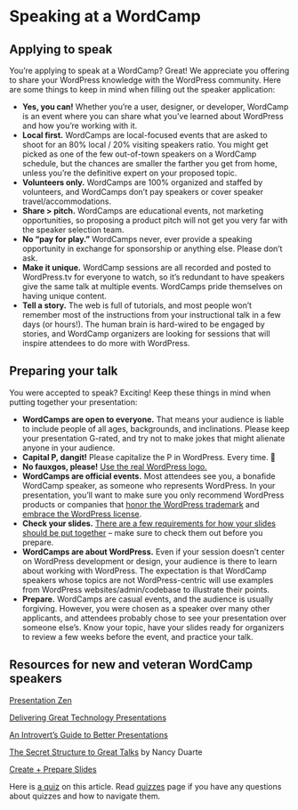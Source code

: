 # Speaking at a WordCamp

## Applying to speak

You’re applying to speak at a WordCamp? Great! We appreciate you offering to share your WordPress knowledge with the WordPress community. Here are some things to keep in mind when filling out the speaker application:

*   **Yes, you can!** Whether you’re a user, designer, or developer, WordCamp is an event where you can share what you’ve learned about WordPress and how you’re working with it.
*   **Local first.** WordCamps are local-focused events that are asked to shoot for an 80% local / 20% visiting speakers ratio. You might get picked as one of the few out-of-town speakers on a WordCamp schedule, but the chances are smaller the farther you get from home, unless you’re the definitive expert on your proposed topic.
*   **Volunteers only.** WordCamps are 100% organized and staffed by volunteers, and WordCamps don’t pay speakers or cover speaker travel/accommodations.
*   **Share > pitch.** WordCamps are educational events, not marketing opportunities, so proposing a product pitch will not get you very far with the speaker selection team.
*   **No “pay for play.”** WordCamps never, ever provide a speaking opportunity in exchange for sponsorship or anything else. Please don’t ask.
*   **Make it unique.** WordCamp sessions are all recorded and posted to WordPress.tv for everyone to watch, so it’s redundant to have speakers give the same talk at multiple events. WordCamps pride themselves on having unique content.
*   **Tell a story.** The web is full of tutorials, and most people won’t remember most of the instructions from your instructional talk in a few days (or hours!). The human brain is hard-wired to be engaged by stories, and WordCamp organizers are looking for sessions that will inspire attendees to do more with WordPress.

## Preparing your talk

You were accepted to speak? Exciting! Keep these things in mind when putting together your presentation:

*   **WordCamps are open to everyone.** That means your audience is liable to include people of all ages, backgrounds, and inclinations. Please keep your presentation G-rated, and try not to make jokes that might alienate anyone in your audience.
*   **Capital P, dangit!** Please capitalize the P in WordPress. Every time. 🙂
*   **No fauxgos, please!** [Use the real WordPress logo.](https://wordpress.org/about/logos/)
*   **WordCamps are official events.** Most attendees see you, a bonafide WordCamp speaker, as someone who represents WordPress. In your presentation, you’ll want to make sure you only recommend WordPress products or companies that [honor the WordPress trademark](http://wordpressfoundation.org/trademark-policy/) and [embrace the WordPress license](https://wordpress.org/about/license/).
*   **Check your slides.** [There are a few requirements for how your slides should be put together](https://make.wordpress.org/community/handbook/wordcamp-organizer/planning-details/speakers/speaking-at-a-wordcamp/slide-decks/) – make sure to check them out before you prepare.
*   **WordCamps are about WordPress.** Even if your session doesn’t center on WordPress development or design, your audience is there to learn about working with WordPress. The expectation is that WordCamp speakers whose topics are not WordPress-centric will use examples from WordPress websites/admin/codebase to illustrate their points.
*   **Prepare.** WordCamps are casual events, and the audience is usually forgiving. However, you were chosen as a speaker over many other applicants, and attendees probably chose to see your presentation over someone else’s. Know your topic, have your slides ready for organizers to review a few weeks before the event, and practice your talk.

## Resources for new and veteran WordCamp speakers

[Presentation Zen](http://www.presentationzen.com/)

[Delivering Great Technology Presentations](http://chrislema.com/delivering-great-technology-presentations/)

[An Introvert’s Guide to Better Presentations](https://medium.com/what-im-reading-on-medium/be7e772b2cb5)

[The Secret Structure to Great Talks](http://www.ted.com/talks/nancy_duarte_the_secret_structure_of_great_talks) by Nancy Duarte

[Create + Prepare Slides](https://www.ted.com/participate/organize-a-local-tedx-event/tedx-organizer-guide/speakers-program/prepare-your-speaker/create-prepare-slides)

Here is [a quiz](https://wordpress.org/contributor-training/quiz/speaking-at-a-wordcamp-2/) on this article. Read [quizzes](https://make.wordpress.org/community/handbook/wordcamp-organizer/quizzes/) page if you have any questions about quizzes and how to navigate them.

<!--
*   [To-do](# "To-do")
-->
